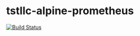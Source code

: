 # tstllc-alpine-prometheus

[![Build Status](https://drone.liskl.com/api/badges/liskl/tstllc-alpine-prometheus/status.svg)](https://drone.liskl.com/liskl/tstllc-alpine-prometheus)

```

```
